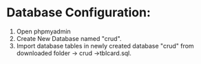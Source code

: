 
Database Configuration:
==================

1. Open phpmyadmin
2. Create New Database named "crud".
3. Import database tables in newly created database "crud" from downloaded folder -> crud ->tblcard.sql.
